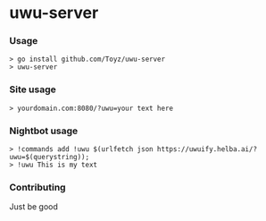 # uwu-server

### Usage
```
> go install github.com/Toyz/uwu-server
> uwu-server
```

### Site usage
`> yourdomain.com:8080/?uwu=your text here`

### Nightbot usage
```
> !commands add !uwu $(urlfetch json https://uwuify.helba.ai/?uwu=$(querystring));
> !uwu This is my text
```

### Contributing
Just be good
